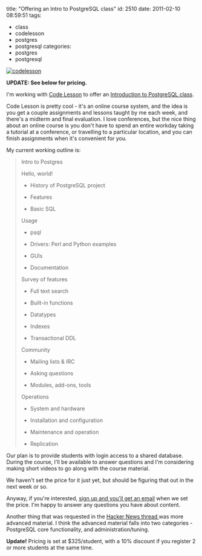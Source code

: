 title: "Offering an Intro to PostgreSQL class"
id: 2510
date: 2011-02-10 08:59:51
tags: 
- class
- codelesson
- postgres
- postgresql
categories: 
- postgres
- postgresql

[![](http://www.chesnok.com/daily/wp-content/uploads/2011/02/codelesson.jpg "codelesson")](http://www.chesnok.com/daily/wp-content/uploads/2011/02/codelesson.jpg)

**UPDATE: See below for pricing.**

I'm working with [Code Lesson](http://www.codelesson.com) to offer an [Introduction to PostgreSQL class](http://codelesson.com/courses/view/introduction-to-postgresql). 

Code Lesson is pretty cool - it's an online course system, and the idea is you get a couple assignments and lessons taught by me each week, and there's a midterm and final evaluation. I love conferences, but the nice thing about an online course is you don't have to spend an entire workday taking a tutorial at a conference, or travelling to a particular location, and you can finish assignments when it's convenient for you.

My current working outline is: 

> Intro to Postgres> 
> 
> Hello, world!> 
> * History of PostgreSQL project> 
> * Features> 
> * Basic SQL> 
> 
> Usage> 
> * psql> 
> * Drivers: Perl and Python examples> 
> * GUIs> 
> * Documentation> 
> 
> Survey of features> 
> * Full text search> 
> * Built-in functions> 
> * Datatypes> 
> * Indexes> 
> * Transactional DDL> 
> 
> Community> 
> * Mailing lists & IRC> 
> * Asking questions> 
> * Modules, add-ons, tools> 
> 
> Operations> 
> * System and hardware> 
> * Installation and configuration> 
> * Maintenance and operation> 
> * Replication

Our plan is to provide students with login access to a shared database. During the course, I'll be available to answer questions and I'm considering making short videos to go along with the course material.

We haven't set the price for it just yet, but should be figuring that out in the next week or so. 

Anyway, if you're interested, [sign up and you'll get an email](http://codelesson.com/courses/view/introduction-to-postgresql) when we set the price. I'm happy to answer any questions you have about content. 

Another thing that was requested in the [Hacker News thread ](http://news.ycombinator.com/item?id=2198263)was more advanced material. I think the advanced material falls into two categories - PostgreSQL core functionality, and administration/tuning. 

**Update!** Pricing is set at $325/student, with a 10% discount if you register 2 or more students at the same time.
